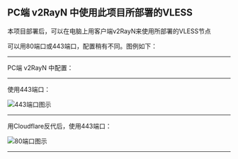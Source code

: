 ## PC端 v2RayN 中使用此项目所部署的VLESS

本项目部署后，可以在电脑上用客户端v2RayN来使用所部署的VLESS节点

可以用80端口或443端口，配置稍有不同。图例如下：

****

PC端 v2RayN 中配置：

***

使用443端口：

![443端口图示](/tutorial/img/Windows-v2RayN-VLESS-443.png)

***

用Cloudflare反代后，使用443端口：

![80端口图示](/tutorial/img/Windows-v2RayN-VLESS-443+Cloudflare.png)

***
